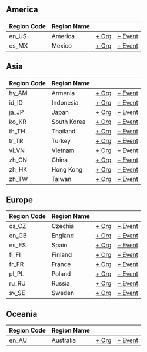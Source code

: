 
## America

| Region Code | Region Name | | |
| --- | --- | --- | --- |
| en_US | America | [+ Org](https://github.com/swingdance/orgs/issues/new?assignees=&labels=add+org&projects=&template=02-add_entity.yml&title=Add%20Org%3A%20en_US%20%E2%80%A2%20%3CName%3E&region=en_US&province=&city=) | [+ Event](https://github.com/swingdance/events/issues/new?assignees=&labels=add+event&projects=&template=02-add_entity.yml&title=Add%20Event%3A%202024%2Fen_US%20%E2%80%A2%20%3CName%3E&region=en_US&province=&city=&org_id=&date_starts=2024-&date_ends=2024-) 
| es_MX | Mexico | [+ Org](https://github.com/swingdance/orgs/issues/new?assignees=&labels=add+org&projects=&template=02-add_entity.yml&title=Add%20Org%3A%20es_MX%20%E2%80%A2%20%3CName%3E&region=es_MX&province=&city=) | [+ Event](https://github.com/swingdance/events/issues/new?assignees=&labels=add+event&projects=&template=02-add_entity.yml&title=Add%20Event%3A%202024%2Fes_MX%20%E2%80%A2%20%3CName%3E&region=es_MX&province=&city=&org_id=&date_starts=2024-&date_ends=2024-) 

## Asia

| Region Code | Region Name | | |
| --- | --- | --- | --- |
| hy_AM | Armenia | [+ Org](https://github.com/swingdance/orgs/issues/new?assignees=&labels=add+org&projects=&template=02-add_entity.yml&title=Add%20Org%3A%20hy_AM%20%E2%80%A2%20%3CName%3E&region=hy_AM&province=&city=) | [+ Event](https://github.com/swingdance/events/issues/new?assignees=&labels=add+event&projects=&template=02-add_entity.yml&title=Add%20Event%3A%202024%2Fhy_AM%20%E2%80%A2%20%3CName%3E&region=hy_AM&province=&city=&org_id=&date_starts=2024-&date_ends=2024-) 
| id_ID | Indonesia | [+ Org](https://github.com/swingdance/orgs/issues/new?assignees=&labels=add+org&projects=&template=02-add_entity.yml&title=Add%20Org%3A%20id_ID%20%E2%80%A2%20%3CName%3E&region=id_ID&province=&city=) | [+ Event](https://github.com/swingdance/events/issues/new?assignees=&labels=add+event&projects=&template=02-add_entity.yml&title=Add%20Event%3A%202024%2Fid_ID%20%E2%80%A2%20%3CName%3E&region=id_ID&province=&city=&org_id=&date_starts=2024-&date_ends=2024-) 
| ja_JP | Japan | [+ Org](https://github.com/swingdance/orgs/issues/new?assignees=&labels=add+org&projects=&template=02-add_entity.yml&title=Add%20Org%3A%20ja_JP%20%E2%80%A2%20%3CName%3E&region=ja_JP&province=&city=) | [+ Event](https://github.com/swingdance/events/issues/new?assignees=&labels=add+event&projects=&template=02-add_entity.yml&title=Add%20Event%3A%202024%2Fja_JP%20%E2%80%A2%20%3CName%3E&region=ja_JP&province=&city=&org_id=&date_starts=2024-&date_ends=2024-) 
| ko_KR | South Korea | [+ Org](https://github.com/swingdance/orgs/issues/new?assignees=&labels=add+org&projects=&template=02-add_entity.yml&title=Add%20Org%3A%20ko_KR%20%E2%80%A2%20%3CName%3E&region=ko_KR&province=&city=) | [+ Event](https://github.com/swingdance/events/issues/new?assignees=&labels=add+event&projects=&template=02-add_entity.yml&title=Add%20Event%3A%202024%2Fko_KR%20%E2%80%A2%20%3CName%3E&region=ko_KR&province=&city=&org_id=&date_starts=2024-&date_ends=2024-) 
| th_TH | Thailand | [+ Org](https://github.com/swingdance/orgs/issues/new?assignees=&labels=add+org&projects=&template=02-add_entity.yml&title=Add%20Org%3A%20th_TH%20%E2%80%A2%20%3CName%3E&region=th_TH&province=&city=) | [+ Event](https://github.com/swingdance/events/issues/new?assignees=&labels=add+event&projects=&template=02-add_entity.yml&title=Add%20Event%3A%202024%2Fth_TH%20%E2%80%A2%20%3CName%3E&region=th_TH&province=&city=&org_id=&date_starts=2024-&date_ends=2024-) 
| tr_TR | Turkey | [+ Org](https://github.com/swingdance/orgs/issues/new?assignees=&labels=add+org&projects=&template=02-add_entity.yml&title=Add%20Org%3A%20tr_TR%20%E2%80%A2%20%3CName%3E&region=tr_TR&province=&city=) | [+ Event](https://github.com/swingdance/events/issues/new?assignees=&labels=add+event&projects=&template=02-add_entity.yml&title=Add%20Event%3A%202024%2Ftr_TR%20%E2%80%A2%20%3CName%3E&region=tr_TR&province=&city=&org_id=&date_starts=2024-&date_ends=2024-) 
| vi_VN | Vietnam | [+ Org](https://github.com/swingdance/orgs/issues/new?assignees=&labels=add+org&projects=&template=02-add_entity.yml&title=Add%20Org%3A%20vi_VN%20%E2%80%A2%20%3CName%3E&region=vi_VN&province=&city=) | [+ Event](https://github.com/swingdance/events/issues/new?assignees=&labels=add+event&projects=&template=02-add_entity.yml&title=Add%20Event%3A%202024%2Fvi_VN%20%E2%80%A2%20%3CName%3E&region=vi_VN&province=&city=&org_id=&date_starts=2024-&date_ends=2024-) 
| zh_CN | China | [+ Org](https://github.com/swingdance/orgs/issues/new?assignees=&labels=add+org&projects=&template=02-add_entity.yml&title=Add%20Org%3A%20zh_CN%20%E2%80%A2%20%3CName%3E&region=zh_CN&province=&city=) | [+ Event](https://github.com/swingdance/events/issues/new?assignees=&labels=add+event&projects=&template=02-add_entity.yml&title=Add%20Event%3A%202024%2Fzh_CN%20%E2%80%A2%20%3CName%3E&region=zh_CN&province=&city=&org_id=&date_starts=2024-&date_ends=2024-) 
| zh_HK | Hong Kong | [+ Org](https://github.com/swingdance/orgs/issues/new?assignees=&labels=add+org&projects=&template=02-add_entity.yml&title=Add%20Org%3A%20zh_HK%20%E2%80%A2%20%3CName%3E&region=zh_HK&province=&city=) | [+ Event](https://github.com/swingdance/events/issues/new?assignees=&labels=add+event&projects=&template=02-add_entity.yml&title=Add%20Event%3A%202024%2Fzh_HK%20%E2%80%A2%20%3CName%3E&region=zh_HK&province=&city=&org_id=&date_starts=2024-&date_ends=2024-) 
| zh_TW | Taiwan | [+ Org](https://github.com/swingdance/orgs/issues/new?assignees=&labels=add+org&projects=&template=02-add_entity.yml&title=Add%20Org%3A%20zh_TW%20%E2%80%A2%20%3CName%3E&region=zh_TW&province=&city=) | [+ Event](https://github.com/swingdance/events/issues/new?assignees=&labels=add+event&projects=&template=02-add_entity.yml&title=Add%20Event%3A%202024%2Fzh_TW%20%E2%80%A2%20%3CName%3E&region=zh_TW&province=&city=&org_id=&date_starts=2024-&date_ends=2024-) 

## Europe

| Region Code | Region Name | | |
| --- | --- | --- | --- |
| cs_CZ | Czechia | [+ Org](https://github.com/swingdance/orgs/issues/new?assignees=&labels=add+org&projects=&template=02-add_entity.yml&title=Add%20Org%3A%20cs_CZ%20%E2%80%A2%20%3CName%3E&region=cs_CZ&province=&city=) | [+ Event](https://github.com/swingdance/events/issues/new?assignees=&labels=add+event&projects=&template=02-add_entity.yml&title=Add%20Event%3A%202024%2Fcs_CZ%20%E2%80%A2%20%3CName%3E&region=cs_CZ&province=&city=&org_id=&date_starts=2024-&date_ends=2024-) 
| en_GB | England | [+ Org](https://github.com/swingdance/orgs/issues/new?assignees=&labels=add+org&projects=&template=02-add_entity.yml&title=Add%20Org%3A%20en_GB%20%E2%80%A2%20%3CName%3E&region=en_GB&province=&city=) | [+ Event](https://github.com/swingdance/events/issues/new?assignees=&labels=add+event&projects=&template=02-add_entity.yml&title=Add%20Event%3A%202024%2Fen_GB%20%E2%80%A2%20%3CName%3E&region=en_GB&province=&city=&org_id=&date_starts=2024-&date_ends=2024-) 
| es_ES | Spain | [+ Org](https://github.com/swingdance/orgs/issues/new?assignees=&labels=add+org&projects=&template=02-add_entity.yml&title=Add%20Org%3A%20es_ES%20%E2%80%A2%20%3CName%3E&region=es_ES&province=&city=) | [+ Event](https://github.com/swingdance/events/issues/new?assignees=&labels=add+event&projects=&template=02-add_entity.yml&title=Add%20Event%3A%202024%2Fes_ES%20%E2%80%A2%20%3CName%3E&region=es_ES&province=&city=&org_id=&date_starts=2024-&date_ends=2024-) 
| fi_FI | Finland | [+ Org](https://github.com/swingdance/orgs/issues/new?assignees=&labels=add+org&projects=&template=02-add_entity.yml&title=Add%20Org%3A%20fi_FI%20%E2%80%A2%20%3CName%3E&region=fi_FI&province=&city=) | [+ Event](https://github.com/swingdance/events/issues/new?assignees=&labels=add+event&projects=&template=02-add_entity.yml&title=Add%20Event%3A%202024%2Ffi_FI%20%E2%80%A2%20%3CName%3E&region=fi_FI&province=&city=&org_id=&date_starts=2024-&date_ends=2024-) 
| fr_FR | France | [+ Org](https://github.com/swingdance/orgs/issues/new?assignees=&labels=add+org&projects=&template=02-add_entity.yml&title=Add%20Org%3A%20fr_FR%20%E2%80%A2%20%3CName%3E&region=fr_FR&province=&city=) | [+ Event](https://github.com/swingdance/events/issues/new?assignees=&labels=add+event&projects=&template=02-add_entity.yml&title=Add%20Event%3A%202024%2Ffr_FR%20%E2%80%A2%20%3CName%3E&region=fr_FR&province=&city=&org_id=&date_starts=2024-&date_ends=2024-) 
| pl_PL | Poland | [+ Org](https://github.com/swingdance/orgs/issues/new?assignees=&labels=add+org&projects=&template=02-add_entity.yml&title=Add%20Org%3A%20pl_PL%20%E2%80%A2%20%3CName%3E&region=pl_PL&province=&city=) | [+ Event](https://github.com/swingdance/events/issues/new?assignees=&labels=add+event&projects=&template=02-add_entity.yml&title=Add%20Event%3A%202024%2Fpl_PL%20%E2%80%A2%20%3CName%3E&region=pl_PL&province=&city=&org_id=&date_starts=2024-&date_ends=2024-) 
| ru_RU | Russia | [+ Org](https://github.com/swingdance/orgs/issues/new?assignees=&labels=add+org&projects=&template=02-add_entity.yml&title=Add%20Org%3A%20ru_RU%20%E2%80%A2%20%3CName%3E&region=ru_RU&province=&city=) | [+ Event](https://github.com/swingdance/events/issues/new?assignees=&labels=add+event&projects=&template=02-add_entity.yml&title=Add%20Event%3A%202024%2Fru_RU%20%E2%80%A2%20%3CName%3E&region=ru_RU&province=&city=&org_id=&date_starts=2024-&date_ends=2024-) 
| sv_SE | Sweden | [+ Org](https://github.com/swingdance/orgs/issues/new?assignees=&labels=add+org&projects=&template=02-add_entity.yml&title=Add%20Org%3A%20sv_SE%20%E2%80%A2%20%3CName%3E&region=sv_SE&province=&city=) | [+ Event](https://github.com/swingdance/events/issues/new?assignees=&labels=add+event&projects=&template=02-add_entity.yml&title=Add%20Event%3A%202024%2Fsv_SE%20%E2%80%A2%20%3CName%3E&region=sv_SE&province=&city=&org_id=&date_starts=2024-&date_ends=2024-) 

## Oceania

| Region Code | Region Name | | |
| --- | --- | --- | --- |
| en_AU | Australia | [+ Org](https://github.com/swingdance/orgs/issues/new?assignees=&labels=add+org&projects=&template=02-add_entity.yml&title=Add%20Org%3A%20en_AU%20%E2%80%A2%20%3CName%3E&region=en_AU&province=&city=) | [+ Event](https://github.com/swingdance/events/issues/new?assignees=&labels=add+event&projects=&template=02-add_entity.yml&title=Add%20Event%3A%202024%2Fen_AU%20%E2%80%A2%20%3CName%3E&region=en_AU&province=&city=&org_id=&date_starts=2024-&date_ends=2024-) 
